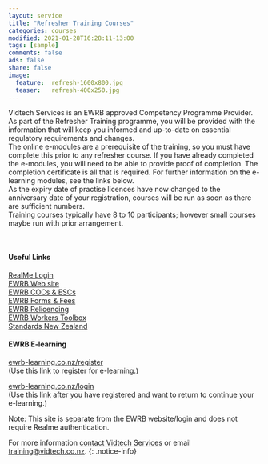 ```yaml
---
layout: service
title: "Refresher Training Courses"
categories: courses
modified: 2021-01-28T16:28:11-13:00
tags: [sample]
comments: false
ads: false
share: false
image:
  feature:  refresh-1600x800.jpg
  teaser:   refresh-400x250.jpg
---
```

Vidtech Services is an EWRB approved Competency Programme Provider.  
As part of the Refresher Training programme, you will be provided with the information that will keep you informed and up-to-date on essential regulatory requirements and changes.  
The online e-modules are a prerequisite of the training, so you must have complete this prior to any refresher course.
If you have already completed the e-modules, you will need to be able to provide proof of completion. The completion certificate is all that is required. For further information on the e-learning modules, see the links below.    
As the expiry date of practise licences have now changed to the anniversary date of your registration, courses will be run as soon as there are sufficient numbers.  
Training courses typically have 8 to 10 participants; however small courses maybe run with prior arrangement.  

<BR>
    
#### Useful Links

[RealMe Login](https://ewrb.ewr.govt.nz/OnlineAccount/Login.aspx)  
[EWRB Web site](https://ewrb.govt.nz)  
[EWRB COCs & ESCs](https://www.ewrb.govt.nz/working-safely-and-in-compliance/cocs-and-escs/)  
[EWRB Forms & Fees](https://www.ewrb.govt.nz/about-us/forms-and-fees/)  
[EWRB Relicencing](https://www.ewrb.govt.nz/registration-and-licensing/relicensing/)  
[EWRB Workers Toolbox](https://www.ewrb.govt.nz/working-safely-and-in-compliance/electrical-workers-toolbox/)  
[Standards New Zealand](https://www.ewrb.govt.nz/working-safely-and-in-compliance/new-zealand-standards/)  

#### EWRB E-learning  

[ewrb-learning.co.nz/register](https://ewrb-learning.co.nz/register/)   
(Use this link to register for e-learning.)  

[ewrb-learning.co.nz/login](https://ewrb-learning.co.nz/login/)  
(Use this link after you have registered and want to return to continue your e-learning.)  

Note:  This site is separate from the EWRB website/login and does not require Realme authentication.  




For more information [contact Vidtech Services](/contact) or email [training@vidtech.co.nz](mailto:training@vidtech.co.nz).
{: .notice-info}
